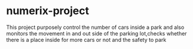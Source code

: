 # numerix-project
This project purposely control the number of cars inside a park and also monitors the movement in and out side of the parking lot,checks whether there is a place inside for more cars or not and the safety to park
